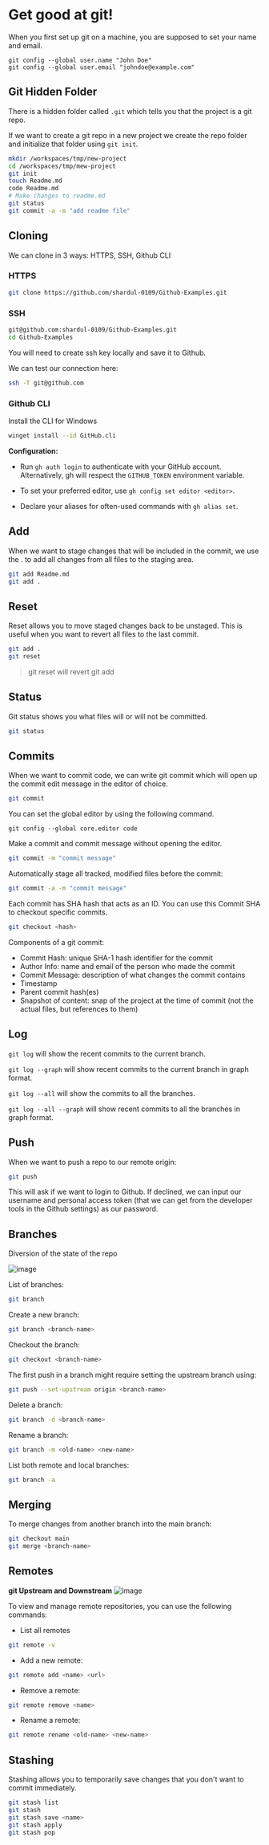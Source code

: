 # Get good at git!

When you first set up git on a machine, you are supposed to set your name and email.
```
git config --global user.name "John Doe"
git config --global user.email "johndoe@example.com"
```




## Git Hidden Folder

There is a hidden folder called `.git` which tells you that the project is a git repo.

If we want to create a git repo in a new project we create the repo folder and initialize that folder using `git init`.
```sh
mkdir /workspaces/tmp/new-project
cd /workspaces/tmp/mew-project
git init
touch Readme.md
code Readme.md
# Make changes to readme.md
git status
git commit -a -m "add readme file"
```




## Cloning

We can clone in 3 ways: HTTPS, SSH, Github CLI

### HTTPS
```sh
git clone https://github.com/shardul-0109/Github-Examples.git
```


### SSH

```sh
git@github.com:shardul-0109/Github-Examples.git
cd Github-Examples
```
You will need to create ssh key locally and save it to Github.

We can test our connection here:
```sh
ssh -T git@github.com
```


### Github CLI

Install the CLI for Windows
```sh
winget install --id GitHub.cli
```

**Configuration:**

- Run `gh auth login` to authenticate with your GitHub account. Alternatively, gh will respect the `GITHUB_TOKEN` environment variable.

- To set your preferred editor, use `gh config set editor <editor>`.

- Declare your aliases for often-used commands with `gh alias set`.


## Add

When we want to stage changes that will be included in the commit, we use the . to add all changes from all files to the staging area.
```sh
git add Readme.md
git add .
```




## Reset

Reset allows you to move staged changes back to be unstaged. This is useful when you want to revert all files to the last commit.
```sh
git add .
git reset
```

> git reset will revert git add




## Status

Git status shows you what files will or will not be committed.
```sh
git status
```




## Commits

When we want to commit code, we can write git commit which will open up the commit edit message in the editor of choice.
```sh
git commit
```

You can set the global editor by using the following command.
```
git config --global core.editor code
```

Make a commit and commit message without opening the editor.
```sh
git commit -m "commit message"
```

Automatically stage all tracked, modified files before the commit:
```sh
git commit -a -m "commit message"
```

Each commit has SHA hash that acts as an ID. You can use this Commit SHA to checkout specific commits.
```sh
git checkout <hash>
```

Components of a git commit:
- Commit Hash: unique SHA-1 hash identifier for the commit
- Author Info: name and email of the person who made the commit
- Commit Message: description of what changes the commit contains
- Timestamp
- Parent commit hash(es)
- Snapshot of content: snap of the project at the time of commit (not the actual files, but references to them)






## Log

`git log` will show the recent commits to the current branch.

`git log --graph` will show recent commits to the current branch in graph format.

`git log --all` will show the commits to all the branches.

`git log --all --graph` will show recent commits to all the branches in graph format.




## Push

When we want to push a repo to our remote origin:
```sh
git push
```
This will ask if we want to login to Github. If declined, we can input our username and personal access token (that we can get from the developer tools in the Github settings) as our password.




## Branches
Diversion of the state of the repo

![image](https://github.com/ShardulJunagade/Github-Examples/assets/143334512/463b5659-bf53-490a-9ca9-f31a74ebe011)

List of branches:
```sh
git branch
```

Create a new branch:
```sh
git branch <branch-name>
```

Checkout the branch:
```sh
git checkout <branch-name>
```

The first push in a branch might require setting the upstream branch using:
```sh
git push --set-upstream origin <branch-name>
```

Delete a branch:
```sh
git branch -d <branch-name>
```

Rename a branch:
```sh
git branch -m <old-name> <new-name>
```

List both remote and local branches:
```sh
git branch -a
```




## Merging
To merge changes from another branch into the main branch:
```sh
git checkout main
git merge <branch-name>
```




## Remotes

**git Upstream and Downstream**
![image](https://github.com/ShardulJunagade/Github-Examples/assets/143334512/9aeb776c-69d3-4b8c-afd4-e326596951e6)


To view and manage remote repositories, you can use the following commands:

- List all remotes
```sh
git remote -v
```

- Add a new remote:
```sh
git remote add <name> <url>
```

- Remove a remote:
```sh
git remote remove <name>
```

- Rename a remote:
```sh
git remote rename <old-name> <new-name>
```





## Stashing

Stashing allows you to temporarily save changes that you don't want to commit immediately.
```sh
git stash list
git stash
git stash save <name>
git stash apply
git stash pop
```

